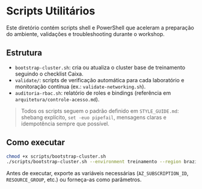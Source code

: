 # Scripts Utilitários

Este diretório contém scripts shell e PowerShell que aceleram a preparação do ambiente, validações e troubleshooting durante o workshop.

## Estrutura

- `bootstrap-cluster.sh`: cria ou atualiza o cluster base de treinamento seguindo o checklist Caixa.
- `validate/`: scripts de verificação automática para cada laboratório e monitoração contínua (ex.: `validate-networking.sh`).
- `auditoria-rbac.sh`: relatório de roles e bindings (referência em `arquitetura/controle-acesso.md`).

> Todos os scripts seguem o padrão definido em `STYLE_GUIDE.md`: shebang explícito, `set -euo pipefail`, mensagens claras e idempotência sempre que possível.

## Como executar
```bash
chmod +x scripts/bootstrap-cluster.sh
./scripts/bootstrap-cluster.sh --environment treinamento --region brazilsouth
```

Antes de executar, exporte as variáveis necessárias (`AZ_SUBSCRIPTION_ID`, `RESOURCE_GROUP`, etc.) ou forneça-as como parâmetros.
